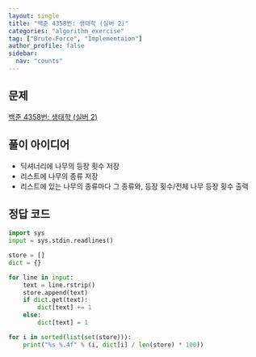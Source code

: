 ```yaml
---
layout: single
title: "백준 4358번: 생태학 (실버 2)"
categories: "algorithm_exercise"
tag: ["Brute-Force", "Implementaion"]
author_profile: false
sidebar:
  nav: "counts"
---
```


## 문제

[백준 4358번: 생태학 (실버 2)](https://www.acmicpc.net/problem/4358)

## 풀이 아이디어

- 딕셔너리에 나무의 등장 횟수 저장
- 리스트에 나무의 종류 저장
- 리스트에 있는 나무의 종류마다 그 종류와, 등장 횟수/전체 나무 등장 횟수 출력

## 정답 코드

```python
import sys
input = sys.stdin.readlines()

store = []
dict = {}

for line in input:
    text = line.rstrip()
    store.append(text)
    if dict.get(text):
        dict[text] += 1
    else:
        dict[text] = 1

for i in sorted(list(set(store))):
    print("%s %.4f" % (i, dict[i] / len(store) * 100))
```
